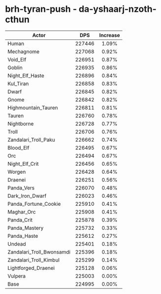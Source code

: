 # brh-tyran-push - da-yshaarj-nzoth-cthun
| Actor | DPS | Increase |
|---|:---:|:---:|
|Human|227446|1.09%|
|Mechagnome|227068|0.92%|
|Void_Elf|226951|0.87%|
|Goblin|226935|0.86%|
|Night_Elf_Haste|226896|0.84%|
|Kul_Tiran|226858|0.83%|
|Dwarf|226845|0.82%|
|Gnome|226842|0.82%|
|Highmountain_Tauren|226811|0.81%|
|Tauren|226760|0.78%|
|Nightborne|226728|0.77%|
|Troll|226706|0.76%|
|Zandalari_Troll_Paku|226662|0.74%|
|Blood_Elf|226495|0.67%|
|Orc|226494|0.67%|
|Night_Elf_Crit|226456|0.65%|
|Worgen|226428|0.64%|
|Draenei|226251|0.56%|
|Panda_Vers|226070|0.48%|
|Dark_Iron_Dwarf|226023|0.46%|
|Panda_Fortune_Cookie|225910|0.41%|
|Maghar_Orc|225908|0.41%|
|Panda_Crit|225878|0.39%|
|Panda_Mastery|225732|0.33%|
|Panda_Haste|225612|0.27%|
|Undead|225401|0.18%|
|Zandalari_Troll_Bwonsamdi|225396|0.18%|
|Zandalari_Troll_Kimbul|225299|0.14%|
|Lightforged_Draenei|225128|0.06%|
|Vulpera|225003|0.00%|
|Base|224995|0.00%|
